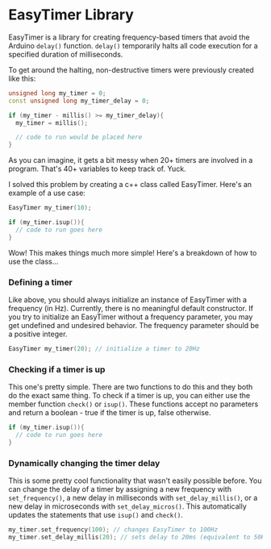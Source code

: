 # EasyTimer Library

EasyTimer is a library for creating frequency-based timers that avoid the Arduino `delay()` function. `delay()` temporarily halts all code execution for a specified duration of milliseconds.

To get around the halting, non-destructive timers were previously created like this:

```cpp
unsigned long my_timer = 0;
const unsigned long my_timer_delay = 0;

if (my_timer - millis() >= my_timer_delay){
  my_timer = millis();

  // code to run would be placed here
}
```
As you can imagine, it gets a bit messy when 20+ timers are involved in a program. That's 40+ variables to keep track of. Yuck.

I solved this problem by creating a c++ class called EasyTimer. Here's an example of a use case:

```cpp
EasyTimer my_timer(10);

if (my_timer.isup()){
  // code to run goes here
}
```

Wow! This makes things much more simple! Here's a breakdown of how to use the class...

### Defining a timer

Like above, you should always initialize an instance of EasyTimer with a frequency (in Hz). Currently, there is no meaningful default constructor. If you try to initialize an EasyTimer without a frequency parameter, you may get undefined and undesired behavior. The frequency parameter should be a positive integer.

```cpp
EasyTimer my_timer(20); // initialize a timer to 20Hz
```

### Checking if a timer is up

This one's pretty simple. There are two functions to do this and they both do the exact same thing. To check if a timer is up, you can either use the member function `check()` or `isup()`. These functions accept no parameters and return a boolean - true if the timer is up, false otherwise.

```cpp
if (my_timer.isup()){
  // code to run goes here
}
```

### Dynamically changing the timer delay

This is some pretty cool functionality that wasn't easily possible before. You can change the delay of a timer by assigning a new frequency with `set_frequency()`, a new delay in milliseconds with `set_delay_millis()`, or a new delay in microseconds with `set_delay_micros()`. This automatically updates the statements that use `isup()` and `check()`.

```cpp
my_timer.set_frequency(100); // changes EasyTimer to 100Hz
my_timer.set_delay_millis(20); // sets delay to 20ms (equivalent to 50Hz)
```
